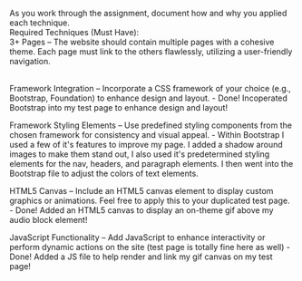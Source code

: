 As you work through the assignment, document how and why you applied each technique.
<br>
Required Techniques (Must Have):
<br>
3+ Pages – The website should contain multiple pages with a cohesive theme. Each page must link to the others flawlessly, utilizing a user-friendly navigation.

<br>
Framework Integration – Incorporate a CSS framework of your choice (e.g., Bootstrap, Foundation) to enhance design and layout. - Done! Incoperated Bootstrap into my test page to enhance design and layout!
<br>

Framework Styling Elements – Use predefined styling components from the chosen framework for consistency and visual appeal. - Within Bootstrap I used a few of it's features to improve my page. I added a shadow around images to make them stand out, I also used it's predetermined styling elements for the nav, headers, and paragraph elements. I then went into the Bootstrap file to adjust the colors of text elements.
<br>

HTML5 Canvas – Include an HTML5 canvas element to display custom graphics or animations. Feel free to apply this to your duplicated test page. - Done! Added an HTML5 canvas to display an on-theme gif above my audio block element!
<br>

JavaScript Functionality – Add JavaScript to enhance interactivity or perform dynamic actions on the site (test page is totally fine here as well) - Done! Added a JS file to help render and link my gif canvas on my test page!